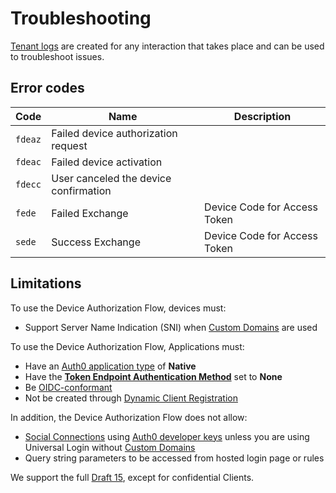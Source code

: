 # Troubleshooting

[Tenant logs](/logs#log-data-event-listing) are created for any interaction that takes place and can be used to troubleshoot issues.

## Error codes

| Code       | Name | Description |
|------------|------|-------------|
| `fdeaz`    | Failed device authorization request | |	
| `fdeac`    | Failed device activation | |	
| `fdecc`    | User canceled the device confirmation | |
| `fede`     | Failed Exchange | Device Code for Access Token |
| `sede`     | Success Exchange | Device Code for Access Token |

## Limitations

To use the Device Authorization Flow, devices must:

* Support Server Name Indication (SNI) when [Custom Domains](/custom-domains) are used

To use the Device Authorization Flow, Applications must:

* Have an [Auth0 application type](/applications/concepts/app-types-auth0) of **Native**
* Have the [**Token Endpoint Authentication Method**](/dashboard/reference/settings-application) set to **None**
* Be [OIDC-conformant](/dashboard/reference/settings-application#oauth)
* Not be created through [Dynamic Client Registration](/api-auth/dynamic-client-registration)

In addition, the Device Authorization Flow does not allow:
* [Social Connections](/connections) using [Auth0 developer keys](/connections/social/devkeys) unless you are using Universal Login without [Custom Domains](/custom-domains)
* Query string parameters to be accessed from hosted login page or rules

We support the full [Draft 15](https://tools.ietf.org/html/draft-ietf-oauth-device-flow-15), except for confidential Clients.
